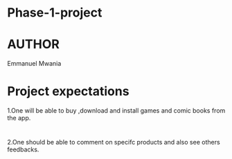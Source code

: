# Phase-1-project
# AUTHOR
Emmanuel Mwania

# Project expectations
1.One will be able to buy ,download and install games and comic books from the app.
#
2.One should be able to comment on specifc products and also see others feedbacks.
